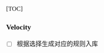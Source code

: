 <span  style="font-family: Simsun,serif; font-size: 17px; ">

[TOC]

### Velocity

- [ ] 根据选择生成对应的规则入库

</span>